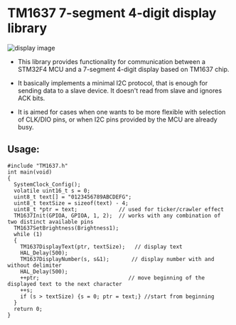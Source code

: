 # TM1637 7-segment 4-digit display library

![display image](https://i.ebayimg.com/images/g/BtQAAOSwX3BfHJdf/s-l300.jpg)

 * This library provides functionality for communication between a STM32F4 MCU and a 7-segment 4-digit display based on TM1637 chip.

 * It basically implements a minimal I2C protocol, that is enough for sending data to a slave device. It doesn't read from slave and ignores ACK bits.

 * It is aimed for cases when one wants to be more flexible with selection of CLK/DIO pins, or when I2C pins provided by the MCU are already busy.

## Usage:
```
#include "TM1637.h"
int main(void)
{
  SystemClock_Config();
  volatile uint16_t s = 0;
  uint8_t text[] = "0123456789ABCDEFG";
  uint8_t textSize = sizeof(text) - 4;
  uint8_t *ptr = text;             // used for ticker/crawler effect
  TM1637Init(GPIOA, GPIOA, 1, 2);  // works with any combination of two distinct available pins
  TM1637SetBrightness(Brightness1);
  while (1)
  {
    TM1637DisplayText(ptr, textSize);	// display text
    HAL_Delay(500);
    TM1637DisplayNumber(s, s&1);       // display number with and without delimiter
    HAL_Delay(500);
    ++ptr;                            // move beginning of the displayed text to the next character
    ++s;
    if (s > textSize) {s = 0; ptr = text;} //start from beginning
  }
  return 0;
}
```

